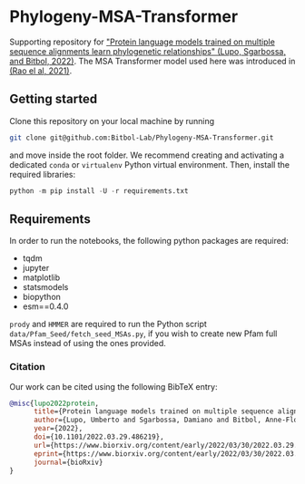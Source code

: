 # Phylogeny-MSA-Transformer

Supporting repository for ["Protein language models trained on multiple sequence alignments learn phylogenetic relationships" (Lupo, Sgarbossa, and Bitbol, 2022)](https://doi.org/10.1101/2022.03.29.486219). The MSA Transformer model used here was introduced in [(Rao el al, 2021)](https://proceedings.mlr.press/v139/rao21a.html).

## Getting started

Clone this repository on your local machine by running
```bash
git clone git@github.com:Bitbol-Lab/Phylogeny-MSA-Transformer.git
```
and move inside the root folder.
We recommend creating and activating a dedicated ``conda`` or ``virtualenv`` Python virtual environment.
Then, install the required libraries:
```python
python -m pip install -U -r requirements.txt
```

## Requirements

In order to run the notebooks, the following python packages are required:

- tqdm
- jupyter
- matplotlib
- statsmodels
- biopython
- esm==0.4.0

``prody`` and ``HMMER`` are required to run the Python script ``data/Pfam_Seed/fetch_seed_MSAs.py``, if you wish to create new
Pfam full MSAs instead of using the ones provided.

### Citation

Our work can be cited using the following BibTeX entry:

```bibtex
@misc{lupo2022protein,
      title={Protein language models trained on multiple sequence alignments learn phylogenetic relationships},
      author={Lupo, Umberto and Sgarbossa, Damiano and Bitbol, Anne-Florence},
      year={2022},
      doi={10.1101/2022.03.29.486219},
      url={https://www.biorxiv.org/content/early/2022/03/30/2022.03.29.486219},
      eprint={https://www.biorxiv.org/content/early/2022/03/30/2022.03.29.486219.full.pdf},
      journal={bioRxiv}
}
```
